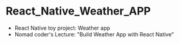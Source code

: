 # React_Native_Weather_APP

- React Native toy project: Weather app
- Nomad coder's Lecture: "Build Weather App with React Native"
